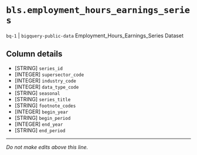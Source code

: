 # `bls.employment_hours_earnings_series`
`bq-1` | `bigquery-public-data`
Employment_Hours_Earnings_Series Dataset

## Column details
* [STRING]    `series_id`
* [INTEGER]   `supersector_code`
* [INTEGER]   `industry_code`
* [INTEGER]   `data_type_code`
* [STRING]    `seasonal`
* [STRING]    `series_title`
* [STRING]    `footnote_codes`
* [INTEGER]   `begin_year`
* [STRING]    `begin_period`
* [INTEGER]   `end_year`
* [STRING]    `end_period`

-------------------------------------------------------------------------------
*Do not make edits above this line.*
